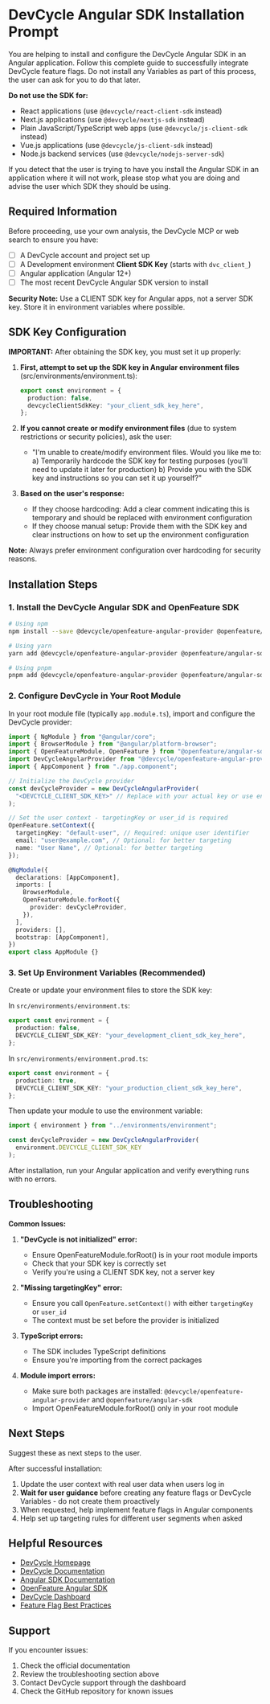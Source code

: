 # DevCycle Angular SDK Installation Prompt

You are helping to install and configure the DevCycle Angular SDK in an Angular application. Follow this complete guide to successfully integrate DevCycle feature flags. Do not install any Variables as part of this process, the user can ask for you to do that later.

**Do not use the SDK for:**

- React applications (use `@devcycle/react-client-sdk` instead)
- Next.js applications (use `@devcycle/nextjs-sdk` instead)
- Plain JavaScript/TypeScript web apps (use `@devcycle/js-client-sdk` instead)
- Vue.js applications (use `@devcycle/js-client-sdk` instead)
- Node.js backend services (use `@devcycle/nodejs-server-sdk`)

If you detect that the user is trying to have you install the Angular SDK in an application where it will not work, please stop what you are doing and advise the user which SDK they should be using.

## Required Information

Before proceeding, use your own analysis, the DevCycle MCP or web search to ensure you have:

- [ ] A DevCycle account and project set up
- [ ] A Development environment **Client SDK Key** (starts with `dvc_client_`)
- [ ] Angular application (Angular 12+)
- [ ] The most recent DevCycle Angular SDK version to install

**Security Note:** Use a CLIENT SDK key for Angular apps, not a server SDK key. Store it in environment variables where possible.

## SDK Key Configuration

**IMPORTANT:** After obtaining the SDK key, you must set it up properly:

1. **First, attempt to set up the SDK key in Angular environment files** (src/environments/environment.ts):

   ```typescript
   export const environment = {
     production: false,
     devcycleClientSdkKey: "your_client_sdk_key_here",
   };
   ```

2. **If you cannot create or modify environment files** (due to system restrictions or security policies), ask the user:

   - "I'm unable to create/modify environment files. Would you like me to:
     a) Temporarily hardcode the SDK key for testing purposes (you'll need to update it later for production)
     b) Provide you with the SDK key and instructions so you can set it up yourself?"

3. **Based on the user's response:**
   - If they choose hardcoding: Add a clear comment indicating this is temporary and should be replaced with environment configuration
   - If they choose manual setup: Provide them with the SDK key and clear instructions on how to set up the environment configuration

**Note:** Always prefer environment configuration over hardcoding for security reasons.

## Installation Steps

### 1. Install the DevCycle Angular SDK and OpenFeature SDK

```bash
# Using npm
npm install --save @devcycle/openfeature-angular-provider @openfeature/angular-sdk

# Using yarn
yarn add @devcycle/openfeature-angular-provider @openfeature/angular-sdk

# Using pnpm
pnpm add @devcycle/openfeature-angular-provider @openfeature/angular-sdk
```

### 2. Configure DevCycle in Your Root Module

In your root module file (typically `app.module.ts`), import and configure the DevCycle provider:

```typescript
import { NgModule } from "@angular/core";
import { BrowserModule } from "@angular/platform-browser";
import { OpenFeatureModule, OpenFeature } from "@openfeature/angular-sdk";
import DevCycleAngularProvider from "@devcycle/openfeature-angular-provider";
import { AppComponent } from "./app.component";

// Initialize the DevCycle provider
const devCycleProvider = new DevCycleAngularProvider(
  "<DEVCYCLE_CLIENT_SDK_KEY>" // Replace with your actual key or use environment.DEVCYCLE_CLIENT_SDK_KEY
);

// Set the user context - targetingKey or user_id is required
OpenFeature.setContext({
  targetingKey: "default-user", // Required: unique user identifier
  email: "user@example.com", // Optional: for better targeting
  name: "User Name", // Optional: for better targeting
});

@NgModule({
  declarations: [AppComponent],
  imports: [
    BrowserModule,
    OpenFeatureModule.forRoot({
      provider: devCycleProvider,
    }),
  ],
  providers: [],
  bootstrap: [AppComponent],
})
export class AppModule {}
```

### 3. Set Up Environment Variables (Recommended)

Create or update your environment files to store the SDK key:

In `src/environments/environment.ts`:

```typescript
export const environment = {
  production: false,
  DEVCYCLE_CLIENT_SDK_KEY: "your_development_client_sdk_key_here",
};
```

In `src/environments/environment.prod.ts`:

```typescript
export const environment = {
  production: true,
  DEVCYCLE_CLIENT_SDK_KEY: "your_production_client_sdk_key_here",
};
```

Then update your module to use the environment variable:

```typescript
import { environment } from "../environments/environment";

const devCycleProvider = new DevCycleAngularProvider(
  environment.DEVCYCLE_CLIENT_SDK_KEY
);
```

After installation, run your Angular application and verify everything runs with no errors.

## Troubleshooting

**Common Issues:**

1. **"DevCycle is not initialized" error:**

   - Ensure OpenFeatureModule.forRoot() is in your root module imports
   - Check that your SDK key is correctly set
   - Verify you're using a CLIENT SDK key, not a server key

2. **"Missing targetingKey" error:**

   - Ensure you call `OpenFeature.setContext()` with either `targetingKey` or `user_id`
   - The context must be set before the provider is initialized

3. **TypeScript errors:**

   - The SDK includes TypeScript definitions
   - Ensure you're importing from the correct packages

4. **Module import errors:**
   - Make sure both packages are installed: `@devcycle/openfeature-angular-provider` and `@openfeature/angular-sdk`
   - Import OpenFeatureModule.forRoot() only in your root module

## Next Steps

Suggest these as next steps to the user.

After successful installation:

1. Update the user context with real user data when users log in
2. **Wait for user guidance** before creating any feature flags or DevCycle Variables - do not create them proactively
3. When requested, help implement feature flags in Angular components
4. Help set up targeting rules for different user segments when asked

## Helpful Resources

- [DevCycle Homepage](https://www.devcycle.com/)
- [DevCycle Documentation](https://docs.devcycle.com/)
- [Angular SDK Documentation](https://docs.devcycle.com/sdk/client-side-sdks/angular/)
- [OpenFeature Angular SDK](https://openfeature.dev/docs/reference/technologies/client/web/angular)
- [DevCycle Dashboard](https://app.devcycle.com/)
- [Feature Flag Best Practices](https://docs.devcycle.com/best-practices/)

## Support

If you encounter issues:

1. Check the official documentation
2. Review the troubleshooting section above
3. Contact DevCycle support through the dashboard
4. Check the GitHub repository for known issues
